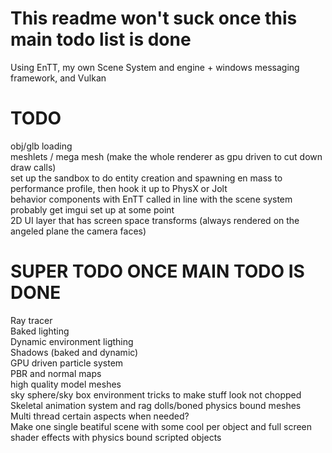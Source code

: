 # This readme won't suck once this main todo list is done
Using EnTT, my own Scene System and engine + windows messaging framework, and Vulkan
<br>
# TODO

obj/glb loading 
<br>
meshlets / mega mesh (make the whole renderer as gpu driven to cut down draw calls)
<br>
set up the sandbox to do entity creation and spawning en mass to performance profile, then hook it up to PhysX or Jolt
<br>
behavior components with EnTT called in line with the scene system 
<br>
probably get imgui set up at some point
<br>
2D UI layer that has screen space transforms (always rendered on the angeled plane the camera faces)

# SUPER TODO ONCE MAIN TODO IS DONE
Ray tracer 
<br>
Baked lighting
<br>
Dynamic environment ligthing
<br>
Shadows (baked and dynamic)
<br>
GPU driven particle system
<br>
PBR and normal maps 
<br>
high quality model meshes 
<br>
sky sphere/sky box environment tricks to make stuff look not chopped
<br>
Skeletal animation system and rag dolls/boned physics bound meshes
<br>
Multi thread certain aspects when needed? 
<br>
Make one single beatiful scene with some cool per object and full screen shader effects with physics bound scripted objects
